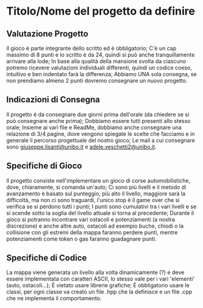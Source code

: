 # Titolo/Nome del progetto da definire

## Valutazione Progetto
Il gioco è parte integrante dello scritto ed è obbligatorio;
C'è un cap massimo di 8 punti e lo scritto è da 24, quindi si può anche tranquillamente arrivare alla lode;
In base alla qualità della mansione svolta da ciascuno potremo ricevere valutazioni individuali differenti, quindi un codice coeso, intuitivo e ben indentato farà la differenza;
Abbiamo UNA sola consegna, se non prendiamo almeno 2 punti dovremo consegnare un nuovo progetto.

## Indicazioni di Consegna
Il progetto è da consegnare due giorni prima dell'orale (da chiedere se si può consegnare anche prima);
Dobbiamo essere tutti presenti allo stesso orale;
Insieme ai vari file e ReadMe, dobbiamo anche consegnare una relazione di 3/4 pagine, dove vengono spiegate le scelte che facciamo e in generale il percorso progettuale del nostro gioco;
Le mail a cui consegnare sono giuseppe.lisanti@unibo.it e adele.veschetti2@unibo.it.

## Specifiche di Gioco
Il progetto consiste nell'implementare un gioco di corse automobilistiche, dove, chiaramente, si comanda un'auto;
Ci sono più livelli e il metodo di avanzamento è basato sul punteggio, più alto il livello, maggiore sarà la difficoltà, ma non ci sono traguardi, l'unico stop è il game over che si verifica se si perdono tutti i punti;
I punti sono cumulativi tra i vari livelli e se si scende sotto la soglia del livello attuale si torna al precedente;
Durante il gioco si potranno incontrare vari ostacoli e potenziamenti (a nostra discrezione) e anche altre auto, ostacoli ad esempio buche, chiodi o la collisione con gli estremi della mappa faranno perdere punti, mentre potenziamenti come token o gas 
faranno guadagnare punti.

## Specifiche di Codice
La mappa viene generata un livello alla volta dinamicamente (?) e deve essere implementata con caratteri ASCII, lo stesso vale per i vari 'elementi' (auto, ostacoli...);
È vietato usare librerie grafiche;
È obbligatorio usare le classi, per ogni classe va creato un file .hpp che la definisce e un file .cpp che ne implementa il comportamento.
